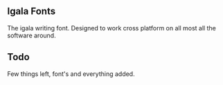 ## Igala Fonts
The igala writing font. Designed to work cross platform on all most all the software around.

## Todo
Few things left, font's and everything added.
